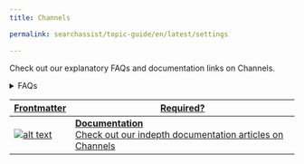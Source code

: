 ```yaml
---
title: Channels

permalink: searchassist/topic-guide/en/latest/settings

---
```

<!--#### Topic Guide 
###### Channels-->

  Check out our explanatory FAQs and documentation links on Channels.

<details>
  <summary>FAQs
  </summary>

  <a class="doc-link" target="_blank" href="https://docs.kore.ai/searchassist/administration/managing-channels-3/">
 
  How do I manage Channels?

</a>



</details>




<a class="doc-link" target="_blank" href="https://docs.kore.ai/searchassist/administration/managing-channels-3/">
 

| Frontmatter | Required? |
|-------------|-------------|
| ![alt text](images/SA_Documentation.svg "Title") | **Documentation**  <br /> Check out our indepth documentation articles on Channels | 


</a>
